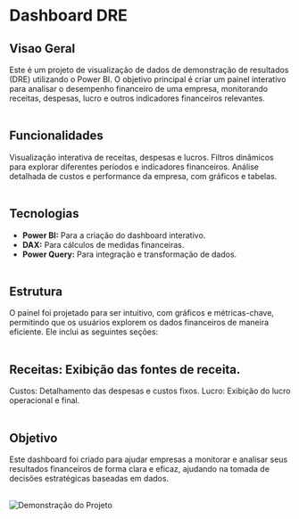 # Dashboard DRE

## Visao Geral
Este é um projeto de visualização de dados de demonstração de resultados (DRE) utilizando o Power BI. O objetivo principal é criar um painel interativo para analisar o desempenho financeiro de uma empresa, monitorando receitas, despesas, lucro e outros indicadores financeiros relevantes.
<br><br>
## Funcionalidades
Visualização interativa de receitas, despesas e lucros.
Filtros dinâmicos para explorar diferentes períodos e indicadores financeiros.
Análise detalhada de custos e performance da empresa, com gráficos e tabelas.
<br><br>
## Tecnologias
- **Power BI:** Para a criação do dashboard interativo.<br>
- **DAX:** Para cálculos de medidas financeiras.<br>
- **Power Query:** Para integração e transformação de dados.
<br><br>
## Estrutura
O painel foi projetado para ser intuitivo, com gráficos e métricas-chave, permitindo que os usuários explorem os dados financeiros de maneira eficiente. Ele inclui as seguintes seções:
<br><br>
## Receitas: Exibição das fontes de receita.
Custos: Detalhamento das despesas e custos fixos.
Lucro: Exibição do lucro operacional e final.
<br><br>
## Objetivo
Este dashboard foi criado para ajudar empresas a monitorar e analisar seus resultados financeiros de forma clara e eficaz, ajudando na tomada de decisões estratégicas baseadas em dados.
<br><br>

![Demonstração do Projeto](4%C2%AA%20Dashboard%20-%20DRE/gif/Projeto%20POWER%20BI%20%20Dashboard%20DRE.gif
)
